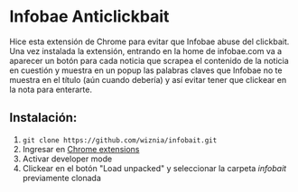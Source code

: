 # Infobae Anticlickbait

Hice esta extensión de Chrome para evitar que Infobae abuse del clickbait. Una vez instalada la extensión, entrando en la home de infobae.com va a aparecer un botón para cada noticia que scrapea el contenido de la noticia en cuestión y muestra en un popup las palabras claves que Infobae no te muestra en el título (aún cuando debería) y así evitar tener que clickear en la nota para enterarte.

## Instalación:

1. `git clone https://github.com/wiznia/infobait.git`
2. Ingresar en [Chrome extensions](chrome://extensions/)
3. Activar developer mode 
4. Clickear en el botón "Load unpacked" y seleccionar la carpeta *infobait* previamente clonada

